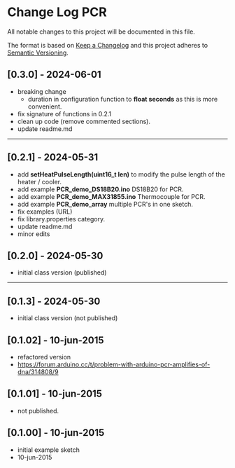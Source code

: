 # Change Log PCR

All notable changes to this project will be documented in this file.

The format is based on [Keep a Changelog](http://keepachangelog.com/)
and this project adheres to [Semantic Versioning](http://semver.org/).


## [0.3.0] - 2024-06-01
- breaking change 
  - duration in configuration function to **float seconds** as this is more convenient.
- fix signature of functions in 0.2.1
- clean up code (remove commented sections).
- update readme.md

----

## [0.2.1] - 2024-05-31
- add **setHeatPulseLength(uint16_t len)** to modify the pulse length of the heater / cooler.
- add example **PCR_demo_DS18B20.ino** DS18B20 for PCR.
- add example **PCR_demo_MAX31855.ino** Thermocouple for PCR.
- add example **PCR_demo_array** multiple PCR's in one sketch.
- fix examples (URL)
- fix library.properties category.
- update readme.md
- minor edits

## [0.2.0] - 2024-05-30
- initial class version (published)

----

## [0.1.3] - 2024-05-30
- initial class version (not published)

## [0.1.02] - 10-jun-2015
- refactored version
- https://forum.arduino.cc/t/problem-with-arduino-pcr-amplifies-of-dna/314808/9

## [0.1.01] - 10-jun-2015
- not published.

## [0.1.00] - 10-jun-2015
- initial example sketch
- 10-jun-2015



